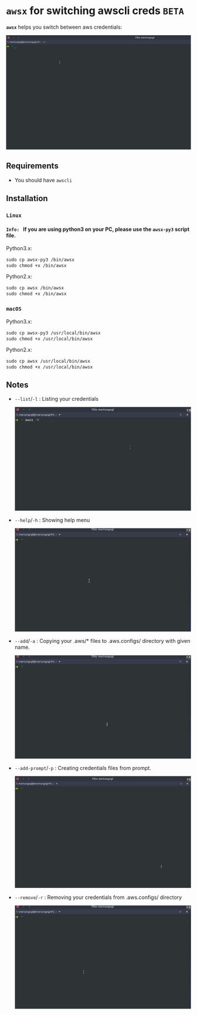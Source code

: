 # `awsx` for switching awscli creds  `BETA`


**`awsx`** helps you switch between aws credentials:

![awsx demo GIF](img/awsx.gif)

## Requirements

- You should have `awscli`

## Installation

### `Linux`

#### `Info: ` If you are using python3 on your PC, please use the `awsx-py3` script file.

Python3.x:

    sudo cp awsx-py3 /bin/awsx
    sudo chmod +x /bin/awsx    

Python2.x:

    sudo cp awsx /bin/awsx
    sudo chmod +x /bin/awsx

### `macOS`

Python3.x:

    sudo cp awsx-py3 /usr/local/bin/awsx
    sudo chmod +x /usr/local/bin/awsx

Python2.x:

    sudo cp awsx /usr/local/bin/awsx
    sudo chmod +x /usr/local/bin/awsx

## Notes

- `--list`/`-l` : Listing your credentials

    ![awsx demo GIF](img/awsx_print.gif)

- `--help`/`-h` : Showing help menu

    ![awsx demo GIF](img/awsx_help.gif)

- `--add`/`-a` : Copying your .aws/* files to .aws.configs/ directory with given name.

    ![awsx demo GIF](img/awsx_add.gif)

- `--add-prompt`/`-p` : Creating credentials files from prompt.

    ![awsx demo GIF](img/awsx_prompt.gif)

- `--remove`/`-r` : Removing your credentials from .aws.configs/ directory

    ![awsx demo GIF](img/awsx_remove.gif)


